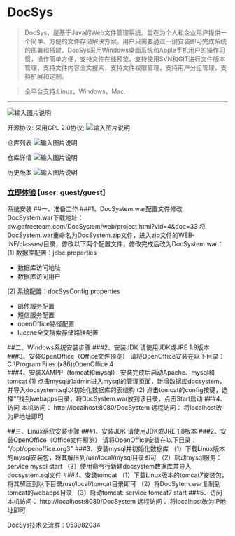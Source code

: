 # DocSys

> DocSys，是基于Java的Web文件管理系统。旨在为个人和企业用户提供一个简单、方便的文件存储解决方案。用户只需要通过一键安装即可完成系统的部署和搭建。DocSys采用Windows桌面系统和Apple手机用户的操作习惯，操作简单方便，支持文件在线预览，支持使用SVN和GIT进行文件版本管理，支持文件内容全文搜索，支持文件权限管理，支持用户分组管理，支持扩展和定制。

> 全平台支持:Linux，Windows，Mac.
-----
![输入图片说明](https://images.gitee.com/uploads/images/2018/1117/233316_639ed640_1558129.png "1.png")

开源协议: 采用GPL 2.0协议;
![输入图片说明](https://images.gitee.com/uploads/images/2018/1117/233347_2cc1a65f_1558129.png "2.png")

仓库列表
![输入图片说明](https://images.gitee.com/uploads/images/2018/1117/234733_69d967ef_1558129.png "6.png")

仓库详情
![输入图片说明](https://images.gitee.com/uploads/images/2018/1117/234744_2850feb3_1558129.png "7.png")

历史版本
![输入图片说明](https://images.gitee.com/uploads/images/2018/1119/095414_fba9ce48_1558129.png "8.png")

### [立即体验](http://dw.gofreeteam.com) [user: guest/guest]

系统安装
##一、准备工作
###1、DocSystem.war配置文件修改
DocSystem.war下载地址： dw.gofreeteam.com/DocSystem/web/project.html?vid=4&doc=33
将DocSystem.war重命名为DocSystem.zip文件，进入zip文件的WEB-INF/classes/目录，修改以下两个配置文件，修改完成后改为DocSystem.war：
(1) 数据库配置：jdbc.properties
- 数据库访问地址
- 数据库访问用户

(2) 系统配置：docSysConfig.properties
- 邮件服务配置
- 短信服务配置
- openOffice路径配置
- lucene全文搜索存储路径配置

##二、Windows系统安装步骤
###2、安装JDK
请使用JDK或JRE 1.8版本
###3、安装OpenOffice（Office文件预览）
请将OpenOffice安装在以下目录：
C:\Program Files (x86)\OpenOffice 4\
###4、安装XAMPP（tomcat和mysql）
安装完成后启动Apache、mysql和tomcat
(1) 点击mysql的admin进入mysql的管理页面，新增数据库docsystem，并导入docsystem.sql以初始化数据库的表结构
(2) 点击tomcat的config按键，选择“<Browser>”找到webapps目录，将DocSystem.war放到该目录，点击Start启动
###4、访问
本机访问：
http://localhost:8080/DocSystem
远程访问：
将localhost改为IP地址即可

##三、Linux系统安装步骤
###1、安装JDK
请使用JDK或JRE 1.8版本
###2、安装OpenOffice（Office文件预览）
请将OpenOffice安装在以下目录：
"/opt/openoffice.org3"
###3、安装mysql并初始化数据库
（1）下载Linux版本的mysql安装包，将其解压到/usr/local/mysql目录即可
（2）启动mysql服务：service mysql start
（3）使用命令行新建docsystem数据库并导入docsystem.sql文件
###4、安装tomcat
（1）下载Linux版本的tomcat7安装包，将其解压到以下目录/usr/local/tomcat目录即可
（2）将DocSytem.war复制到tomcat的webapps目录
（3）启动tomcat: service tomcat7 start
###5、访问
本机访问：
http://localhost:8080/DocSystem
远程访问：
将localhost改为IP地址即可

DocSys技术交流群：953982034